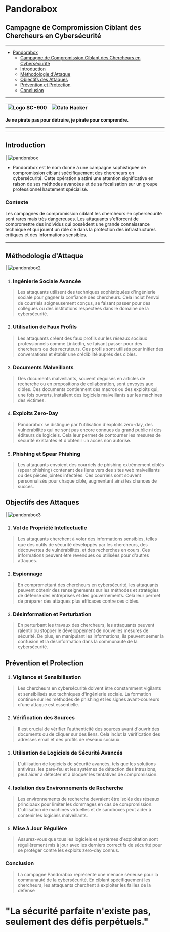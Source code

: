 # Pandorabox
## Campagne de Compromission Ciblant des Chercheurs en Cybersécurité

_________


<!-- TOC -->

- [Pandorabox](#pandorabox)
  - [Campagne de Compromission Ciblant des Chercheurs en Cybersécurité](#campagne-de-compromission-ciblant-des-chercheurs-en-cybersécurité)
  - [Introduction](#introduction)
  - [Méthodologie d'Attaque](#méthodologie-dattaque)
  - [Objectifs des Attaques](#objectifs-des-attaques)
  - [Prévention et Protection](#prévention-et-protection)
  - [Conclusion](#conclusion)


<!-- /TOC -->



_________

| ![Logo SC-900](/imgs/cefim.png) | ![Gato Hacker](/imgs/gato-hacker.webp) |
|----------|----------|


**Je ne pirate pas pour détruire, je pirate pour comprendre.**

_________
_________

## Introduction

| ![pandorabox](/imgs/pandora-box-large.jpg)

- Pandorabox est le nom donné à une campagne sophistiquée de compromission ciblant spécifiquement des chercheurs en cybersécurité. Cette opération a attiré une attention significative en raison de ses méthodes avancées et de sa focalisation sur un groupe professionnel hautement spécialisé.

### Contexte

Les campagnes de compromission ciblant les chercheurs en cybersécurité sont rares mais très dangereuses. Les attaquants s'efforcent de compromettre des individus qui possèdent une grande connaissance technique et qui jouent un rôle clé dans la protection des infrastructures critiques et des informations sensibles.


_________

## Méthodologie d'Attaque

| ![pandorabox2](/imgs/080131_Andromeda_8.webp)
 
1.	### Ingénierie Sociale Avancée

> Les attaquants utilisent des techniques sophistiquées d'ingénierie sociale pour gagner la confiance des chercheurs. Cela inclut l'envoi de courriels soigneusement conçus, se faisant passer pour des collègues ou des institutions respectées dans le domaine de la cybersécurité.

2.	### Utilisation de Faux Profils

> Les attaquants créent des faux profils sur les réseaux sociaux professionnels comme LinkedIn, se faisant passer pour des chercheurs ou des recruteurs. Ces profils sont utilisés pour initier des conversations et établir une crédibilité auprès des cibles.

3.	### Documents Malveillants

>	Des documents malveillants, souvent déguisés en articles de recherche ou en propositions de collaboration, sont envoyés aux cibles. Ces documents contiennent des macros ou des exploits qui, une fois ouverts, installent des logiciels malveillants sur les machines des victimes.

4.	### Exploits Zero-Day

>	Pandorabox se distingue par l'utilisation d'exploits zero-day, des vulnérabilités qui ne sont pas encore connues du grand public ni des éditeurs de logiciels. Cela leur permet de contourner les mesures de sécurité existantes et d'obtenir un accès non autorisé.

5.	### Phishing et Spear Phishing

>	Les attaquants envoient des courriels de phishing extrêmement ciblés (spear phishing) contenant des liens vers des sites web malveillants ou des pièces jointes infectées. Ces courriels sont souvent personnalisés pour chaque cible, augmentant ainsi les chances de succès.


## Objectifs des Attaques

| ![pandorabox3](/imgs/télécharger.jpeg)

1.	### Vol de Propriété Intellectuelle

>	Les attaquants cherchent à voler des informations sensibles, telles que des outils de sécurité développés par les chercheurs, des découvertes de vulnérabilités, et des recherches en cours. Ces informations peuvent être revendues ou utilisées pour d'autres attaques.

2.	### Espionnage

>	En compromettant des chercheurs en cybersécurité, les attaquants peuvent obtenir des renseignements sur les méthodes et stratégies de défense des entreprises et des gouvernements. Cela leur permet de préparer des attaques plus efficaces contre ces cibles.

3.	### Désinformation et Perturbation

>	En perturbant les travaux des chercheurs, les attaquants peuvent ralentir ou stopper le développement de nouvelles mesures de sécurité. De plus, en manipulant les informations, ils peuvent semer la confusion et la désinformation dans la communauté de la cybersécurité.


## Prévention et Protection

1.	### Vigilance et Sensibilisation

> Les chercheurs en cybersécurité doivent être constamment vigilants et sensibilisés aux techniques d'ingénierie sociale. La formation continue sur les méthodes de phishing et les signes avant-coureurs d'une attaque est essentielle.

2.	### Vérification des Sources

> Il est crucial de vérifier l'authenticité des sources avant d'ouvrir des documents ou de cliquer sur des liens. Cela inclut la vérification des adresses email et des profils de réseaux sociaux.

3.	### Utilisation de Logiciels de Sécurité Avancés

>	L'utilisation de logiciels de sécurité avancés, tels que les solutions antivirus, les pare-feu et les systèmes de détection des intrusions, peut aider à détecter et à bloquer les tentatives de compromission.

4.	### Isolation des Environnements de Recherche

> Les environnements de recherche devraient être isolés des réseaux principaux pour limiter les dommages en cas de compromission. L'utilisation de machines virtuelles et de sandboxes peut aider à contenir les logiciels malveillants.

5.	### Mise à Jour Régulière

>	Assurez-vous que tous les logiciels et systèmes d'exploitation sont régulièrement mis à jour avec les derniers correctifs de sécurité pour se protéger contre les exploits zero-day connus.




### Conclusion
> La campagne Pandorabox représente une menace sérieuse pour la communauté de la cybersécurité. En ciblant spécifiquement les chercheurs, les attaquants cherchent à exploiter les failles de la défense 

# "La sécurité parfaite n'existe pas, seulement des défis perpétuels."

